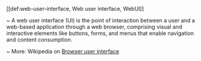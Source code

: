 [[def:web-user-interface, Web user interface, WebUI]]

~ A web user interface (UI) is the point of interaction between a user and a web-based application through a web browser, comprising visual and interactive elements like buttons, forms, and menus that enable navigation and content consumption.

~ More: Wikipedia on [Browser user interface](https://en.wikipedia.org/wiki/Browser_user_interface)
